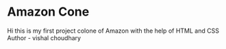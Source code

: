 # Amazon Cone
Hi this is my first project 
colone of Amazon with the help 
of HTML and CSS
<br>
Author - vishal choudhary
